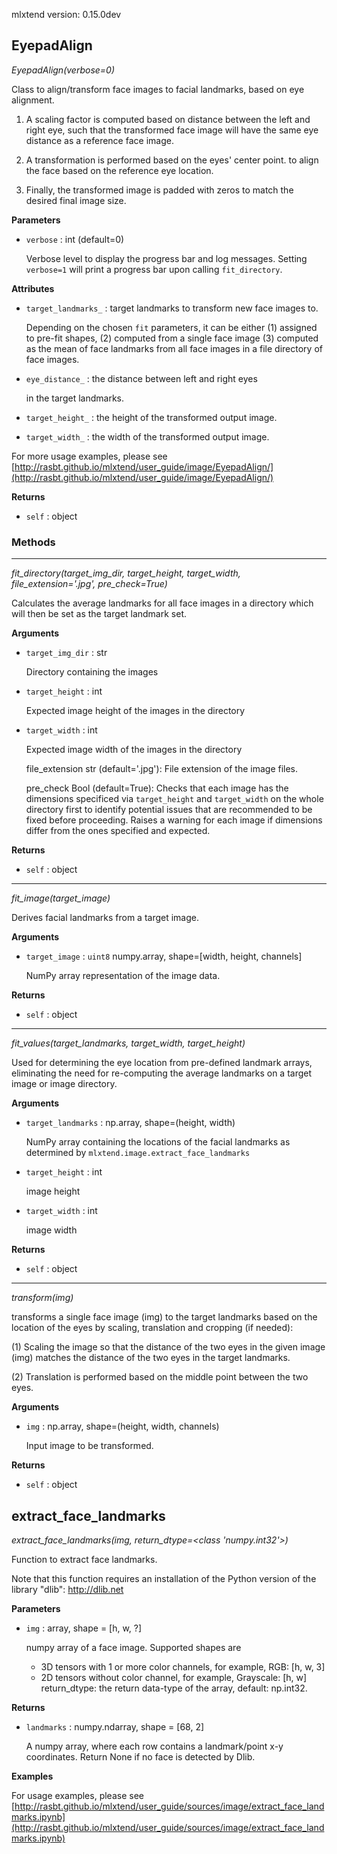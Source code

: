 mlxtend version: 0.15.0dev 
## EyepadAlign

*EyepadAlign(verbose=0)*

Class to align/transform face images to facial landmarks,
based on eye alignment.

1. A scaling factor is computed based on distance between the
left and right eye, such that the transformed face image will
have the same eye distance as a reference face image.

2. A transformation is performed based on the eyes' center point.
to align the face based on the reference eye location.

3. Finally, the transformed image is padded with zeros to match
the desired final image size.

**Parameters**

- `verbose` : int (default=0)

    Verbose level to display the progress bar and log messages.
    Setting `verbose=1` will print a progress bar upon calling
    `fit_directory`.

**Attributes**

- `target_landmarks_` : target landmarks to transform new face images to.

    Depending on the chosen `fit` parameters, it can  be either
    (1) assigned to pre-fit shapes,
    (2) computed from a single face image
    (3) computed as the mean of face landmarks
    from all face images in a file directory of face images.


- `eye_distance_` : the distance between left and right eyes

    in the target landmarks.


- `target_height_` : the height of the transformed output image.



- `target_width_` : the width of the transformed output image.


For more usage examples, please see
[http://rasbt.github.io/mlxtend/user_guide/image/EyepadAlign/](http://rasbt.github.io/mlxtend/user_guide/image/EyepadAlign/)

**Returns**

- `self` : object


### Methods

<hr>

*fit_directory(target_img_dir, target_height, target_width, file_extension='.jpg', pre_check=True)*

Calculates the average landmarks for all face images
in a directory which will then be set as the target landmark set.

**Arguments**

- `target_img_dir` : str

    Directory containing the images


- `target_height` : int

    Expected image height of the images in the directory


- `target_width` : int

    Expected image width of the images in the directory

    file_extension str (default='.jpg'): File extension of the image files.

    pre_check Bool (default=True): Checks that each image has the dimensions
    specificed via `target_height` and `target_width` on the whole
    directory first to identify potential issues that are recommended
    to be fixed before proceeding. Raises a warning for each image if
    dimensions differ from the ones specified and expected.

**Returns**

- `self` : object


<hr>

*fit_image(target_image)*

Derives facial landmarks from a target image.

**Arguments**

- `target_image` : `uint8` numpy.array, shape=[width, height, channels]

    NumPy array representation of the image data.

**Returns**

- `self` : object


<hr>

*fit_values(target_landmarks, target_width, target_height)*

Used for determining the eye location from pre-defined
landmark arrays, eliminating the need for re-computing
the average landmarks on a target image or image directory.

**Arguments**

- `target_landmarks` : np.array, shape=(height, width)

    NumPy array containing the locations of the facial landmarks
    as determined by `mlxtend.image.extract_face_landmarks`


- `target_height` : int

    image height


- `target_width` : int

    image width

**Returns**

- `self` : object


<hr>

*transform(img)*

transforms a single face image (img) to the target landmarks
based on the location of the eyes by
scaling, translation and cropping (if needed):

(1) Scaling the image so that the distance of the two eyes
in the given image (img) matches the distance of the
two eyes in the target landmarks.

(2) Translation is performed based on the middle point
between the two eyes.

**Arguments**


- `img` : np.array, shape=(height, width, channels)

    Input image to be transformed.

**Returns**

- `self` : object





## extract_face_landmarks

*extract_face_landmarks(img, return_dtype=<class 'numpy.int32'>)*

Function to extract face landmarks.

Note that this function requires an installation of
the Python version of the library "dlib": http://dlib.net

**Parameters**

- `img` : array, shape = [h, w, ?]

    numpy array of a face image.
    Supported shapes are
    - 3D tensors with 1
    or more color channels, for example,
    RGB: [h, w, 3]
    - 2D tensors without color channel, for example,
    Grayscale: [h, w]
    return_dtype: the return data-type of the array,
    default: np.int32.

**Returns**

- `landmarks` : numpy.ndarray, shape = [68, 2]

    A numpy array, where each row contains a landmark/point x-y coordinates.
    Return None if no face is detected by Dlib.

**Examples**

For usage examples, please see
    [http://rasbt.github.io/mlxtend/user_guide/sources/image/extract_face_landmarks.ipynb](http://rasbt.github.io/mlxtend/user_guide/sources/image/extract_face_landmarks.ipynb)




